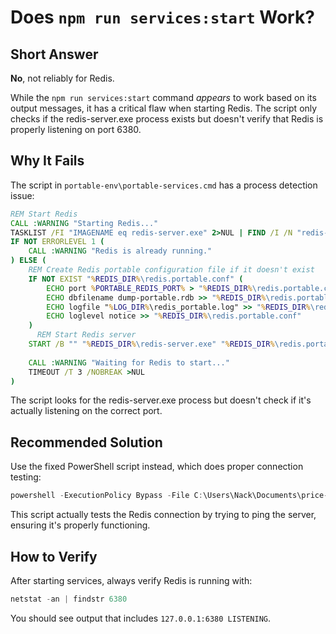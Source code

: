 # Does `npm run services:start` Work?

## Short Answer
**No**, not reliably for Redis.

While the `npm run services:start` command _appears_ to work based on its output messages, it has a critical flaw when starting Redis. The script only checks if the redis-server.exe process exists but doesn't verify that Redis is properly listening on port 6380.

## Why It Fails
The script in `portable-env\portable-services.cmd` has a process detection issue:

```bat
REM Start Redis
CALL :WARNING "Starting Redis..."
TASKLIST /FI "IMAGENAME eq redis-server.exe" 2>NUL | FIND /I /N "redis-server.exe" >NUL
IF NOT ERRORLEVEL 1 (
    CALL :WARNING "Redis is already running."
) ELSE (
    REM Create Redis portable configuration file if it doesn't exist
    IF NOT EXIST "%REDIS_DIR%\redis.portable.conf" (
        ECHO port %PORTABLE_REDIS_PORT% > "%REDIS_DIR%\redis.portable.conf"
        ECHO dbfilename dump-portable.rdb >> "%REDIS_DIR%\redis.portable.conf"
        ECHO logfile "%LOG_DIR%\redis_portable.log" >> "%REDIS_DIR%\redis.portable.conf"
        ECHO loglevel notice >> "%REDIS_DIR%\redis.portable.conf"
    )
      REM Start Redis server
    START /B "" "%REDIS_DIR%\redis-server.exe" "%REDIS_DIR%\redis.portable.conf"
    
    CALL :WARNING "Waiting for Redis to start..."
    TIMEOUT /T 3 /NOBREAK >NUL
)
```

The script looks for the redis-server.exe process but doesn't check if it's actually listening on the correct port. 

## Recommended Solution

Use the fixed PowerShell script instead, which does proper connection testing:

```powershell
powershell -ExecutionPolicy Bypass -File C:\Users\Nack\Documents\price-alert\portable-env\start-services-fix.ps1
```

This script actually tests the Redis connection by trying to ping the server, ensuring it's properly functioning.

## How to Verify
After starting services, always verify Redis is running with:

```powershell
netstat -an | findstr 6380
```

You should see output that includes `127.0.0.1:6380 LISTENING`.

